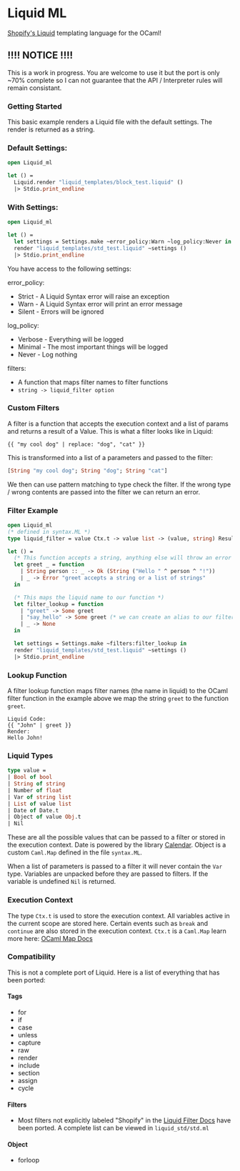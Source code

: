 # Liquid ML

[Shopify's Liquid](https://shopify.dev/api/liquid/) templating language for the OCaml!

## !!!! NOTICE !!!!
This is a work in progress. You are welcome to use it but the port is only ~70% complete so I can not guarantee that the API / Interpreter rules will remain consistant.


### Getting Started
This basic example renders a Liquid file with the default settings. The render is returned as a string.

### Default Settings:
```ocaml
open Liquid_ml

let () =
  Liquid.render "liquid_templates/block_test.liquid" ()
  |> Stdio.print_endline
```

### With Settings:
```ocaml
open Liquid_ml

let () =
  let settings = Settings.make ~error_policy:Warn ~log_policy:Never in
  render "liquid_templates/std_test.liquid" ~settings ()
  |> Stdio.print_endline

```

You have access to the following settings:

error_policy:
- Strict - A Liquid Syntax error will raise an exception
- Warn - A Liquid Syntax error will print an error message
- Silent - Errors will be ignored

log_policy:
- Verbose - Everything will be logged
- Minimal - The most important things will be logged
- Never - Log nothing

filters:
- A function that maps filter names to filter functions
- `string -> liquid_filter option`


### Custom Filters
A filter is a function that accepts the execution context and a list of params and returns a result of a Value.
This is what a filter looks like in Liquid:
```liquid
{{ "my cool dog" | replace: "dog", "cat" }}
```
This is transformed into a list of a parameters and passed to the filter:
```ocaml
[String "my cool dog"; String "dog"; String "cat"]
```
We then can use pattern matching to type check the filter.
If the wrong type / wrong contents are passed into the filter we can return an error.

### Filter Example

```ocaml
open Liquid_ml
(* defined in syntax.ML *)
type liquid_filter = value Ctx.t -> value list -> (value, string) Result.t

let () =
  (* This function accepts a string, anything else will throw an error *)
  let greet _ = function
    | String person :: _ -> Ok (String ("Hello " ^ person ^ "!"))
    | _ -> Error "greet accepts a string or a list of strings"
  in

  (* This maps the liquid name to our function *)
  let filter_lookup = function
    | "greet" -> Some greet
    | "say_hello" -> Some greet (* we can create an alias to our filter *)
    | _ -> None
  in

  let settings = Settings.make ~filters:filter_lookup in
  render "liquid_templates/std_test.liquid" ~settings ()
  |> Stdio.print_endline

```

### Lookup Function
A filter lookup function maps filter names (the name in liquid) to the OCaml filter function in the example above we map the string `greet` to the function `greet`.

```liquid
Liquid Code:
{{ "John" | greet }}
Render:
Hello John!
```

### Liquid Types

``` ocaml
type value =
| Bool of bool
| String of string
| Number of float
| Var of string list
| List of value list
| Date of Date.t
| Object of value Obj.t
| Nil
```

These are all the possible values that can be passed to a filter or stored in the execution context. Date is powered by the library [Calendar](https://github.com/ocaml-community/calendar). Object is a custom `Caml.Map` defined in the file `syntax.ML`.

When a list of parameters is passed to a filter it will never contain the `Var` type. Variables are unpacked before they are passed to filters. If the variable is undefined `Nil` is returned.

### Execution Context
The type `Ctx.t` is used to store the execution context. All variables active in the current scope are stored here. Certain events such as `break` and `continue` are also stored in the execution context. `Ctx.t` is a `Caml.Map` learn more here: [OCaml Map Docs](https://ocaml.org/docs/map)

### Compatibility
This is not a complete port of Liquid. Here is a list of everything that has been ported:
#### Tags
- for
- if
- case
- unless
- capture
- raw
- render
- include
- section
- assign
- cycle

#### Filters
- Most filters not explicitly labeled "Shopify" in the [Liquid Filter Docs](https://shopify.dev/api/liquid/filters) have been ported. A complete list can be viewed in `liquid_std/std.ml`

#### Object
- forloop
